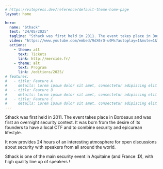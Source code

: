 ```yaml
---
# https://vitepress.dev/reference/default-theme-home-page
layout: home

hero:
  name: "Sthack"
  text: "24/05/2025"
  tagline: "Sthack was first held in 2011. The event takes place in Bordeaux and was first an overnight security contest. It was born from the desire of its founders to have a local CTF and to combine security and epicurean lifestyle."
  video: "https://www.youtube.com/embed/9dX6rO-u0Ms?autoplay=1&mute=1&loop=1&playlist=9dX6rO-u0Ms"
  actions:
    - theme: alt
      text: Tickets
      link: http://mercide.fr/
    - theme: alt
      text: Program
      link: /editions/2025/
# features:
#   - title: Feature A
#     details: Lorem ipsum dolor sit amet, consectetur adipiscing elit
#   - title: Feature B
#     details: Lorem ipsum dolor sit amet, consectetur adipiscing elit
#   - title: Feature C
#     details: Lorem ipsum dolor sit amet, consectetur adipiscing elit
---
```


‍Sthack was first held in 2011. The event takes place in Bordeaux and was first an overnight security contest. It was born from the desire of its founders to have a local CTF and to combine security and epicurean lifestyle.

It now provides 24 hours of an interesting atmosphere for open discussions about security with speakers from all around the world.

Sthack is one of the main security event in Aquitaine (and France :D), with high quality line up of speakers !
